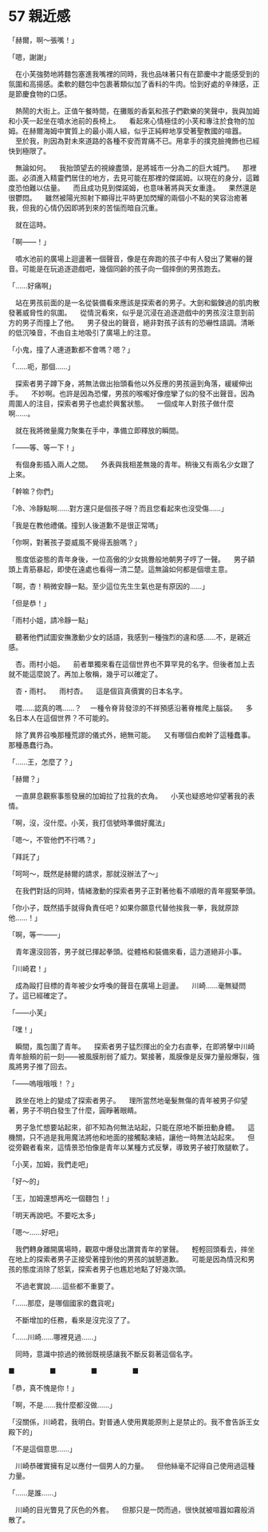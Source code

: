 # 57 親近感

「赫爾，啊～張嘴！」

「嗯，謝謝」

　在小芙強勢地將麵包塞進我嘴裡的同時，我也品味著只有在節慶中才能感受到的氛圍和高揚感。柔軟的麵包中包裹著類似加了香料的牛肉。恰到好處的辛辣感，正是節慶食物的口感。

　熱鬧的大街上。正值午餐時間，在攤販的香氣和孩子們歡樂的笑聲中，我與加姆和小芙一起坐在噴水池前的長椅上。
　看起來心情極佳的小芙和專注於食物的加姆。在赫爾海姆中實質上的最小兩人組，似乎正純粹地享受著聖教國的喧囂。
　至於我，則因為對未來道路的各種不安而胃痛不已。用拿手的撲克臉掩飾也已經快到極限了。

　無論如何。
　我抬頭望去的視線盡頭，是將城市一分為二的巨大城門。
　那裡面。必須進入精靈們居住的地方，去見可能在那裡的傑諾姆。以現在的身分，這難度恐怕難以估量。
　而且成功見到傑諾姆，也意味著將與天女重逢。
　果然還是很鬱悶。
　雖然被陽光照射下顯得比平時更加閃耀的兩個小不點的笑容治癒著我，但我的心情仍因即將到來的苦惱而暗自沉重。

　就在這時。

「啊——！」

　噴水池前的廣場上迴盪著一個聲音，像是在奔跑的孩子中有人發出了驚嚇的聲音。可能是在玩追逐遊戲吧，幾個同齡的孩子向一個摔倒的男孩跑去。

「……好痛啊」

　站在男孩前面的是一名從裝備看來應該是探索者的男子。大劍和鍛鍊過的肌肉散發著威脅性的氛圍。
　從情況看來，似乎是沉浸在追逐遊戲中的男孩沒注意到前方的男子而撞上了他。
　男子發出的聲音，絕非對孩子該有的恐嚇性語調。清晰的低沉嗓音，不由自主地吸引了廣場上的注意。

「小鬼，撞了人連道歉都不會嗎？嗯？」

「……呃，那個……」

　探索者男子蹲下身，將無法做出抬頭看他以外反應的男孩逼到角落，緩緩伸出手。
　不妙啊。也許是因為恐懼，男孩的喉嚨好像痙攣了似的發不出聲音。因為周圍人的注目，探索者男子也處於興奮狀態。
　一個成年人對孩子做什麼啊……。

　就在我將微量魔力聚集在手中，準備立即釋放的瞬間。

「——等、等一下！」

　有個身影插入兩人之間。
　外表與我相差無幾的青年。稍後又有兩名少女跟了上來。

「幹嘛？你們」

「冷、冷靜點啊……對方還只是個孩子呀？而且您看起來也沒受傷……」

「我是在教他禮儀。撞到人後道歉不是很正常嗎」

「你啊，對著孩子耍威風不覺得丟臉嗎？」

　態度低姿態的青年身後，一位高傲的少女挑釁般地朝男子哼了一聲。
　男子額頭上青筋暴起，即使在遠處也看得一清二楚。這無論如何都是個壞主意。

「啊，杏！稍微安靜一點。至少這位先生生氣也是有原因的……」

「但是恭！」

「雨村小姐，請冷靜一點」

　聽著他們試圖安撫激動少女的話語，我感到一種強烈的違和感……不，是親近感。

　杏。雨村小姐。
　前者單獨來看在這個世界也不算罕見的名字。但後者加上去就不能這麼說了。再加上敬稱，幾乎可以確定了。

　杏・雨村。
　雨村杏。
　這是個貨真價實的日本名字。

　喂……認真的嗎……？
　一種令脊背發涼的不祥預感沿著脊椎爬上腦袋。
　多名日本人在這個世界？不可能的。

　除了異界召喚那種荒謬的儀式外，絕無可能。
　又有哪個白痴幹了這種蠢事。那種愚蠢行為。

「……王，怎麼了？」

「赫爾？」

　一直屏息觀察事態發展的加姆拉了拉我的衣角。
　小芙也疑惑地仰望著我的表情。

「啊，沒，沒什麼。小芙，我打信號時準備好魔法」

「嗯～，不管他們不行嗎？」

「拜託了」

「呵呵～，既然是赫爾的請求，那就沒辦法了～」

　在我們對話的同時，情緒激動的探索者男子正對著他看不順眼的青年握緊拳頭。

「你小子，既然插手就得負責任吧？如果你願意代替他挨我一拳，我就原諒他……！」

「啊，等一——」

　青年還沒回答，男子就已揮起拳頭。從體格和裝備來看，這力道絕非小事。

「川崎君！」

　成為毆打目標的青年被少女呼喚的聲音在廣場上迴盪。
　川崎……毫無疑問了。這已經確定了。

「——小芙」

「嘿！」

　瞬間，風包圍了青年。
　探索者男子猛烈揮出的全力右直拳，在即將擊中川崎青年臉頰的前一刻——被風膜削弱了威力。緊接著，風膜像是反彈力量般爆裂，強風將男子推了回去。

「——嗚哦哦哦！？」

　跌坐在地上的變成了探索者男子。
　理所當然地毫髮無傷的青年被男子仰望著，男子不明白發生了什麼，圓睜著眼睛。

　男子急忙想要站起來，卻不知為何無法站起，只能在原地不斷扭動身體。
　這機關，只不過是我用魔法將他和地面的接觸點凍結，讓他一時無法站起來。
　但從旁觀者看來，這情景恐怕像是青年以某種方式反擊，導致男子被打敗腿軟了。

「小芙，加姆，我們走吧」

「好～的」

「王，加姆還想再吃一個麵包！」

「明天再說吧。不要吃太多」

「嗯～……好吧」

　我們轉身離開廣場時，觀眾中爆發出讚賞青年的掌聲。
　輕輕回頭看去，摔坐在地上的探索者男子正接受著撞到他的男孩的誠懇道歉。
　可能是因為情況和男孩的態度消除了怒氣，探索者男子也尷尬地點了好幾次頭。

　不過老實說……這些都不重要了。

「……那麼，是哪個國家的蠢貨呢」

　不斷增加的任務，看來是沒完沒了了。

「……川崎……哪裡見過……」

　同時，意識中掠過的微弱既視感讓我不斷反芻著這個名字。

■　　　　　■　　　　　■　　　　　■

「恭，真不愧是你！」

「啊，不是……我什麼都沒做……」

「沒關係，川崎君，我明白。對普通人使用異能原則上是禁止的。我不會告訴王女殿下的」

「不是這個意思……」

　川崎恭確實擁有足以應付一個男人的力量。
　但他絲毫不記得自己使用過這種力量。

「……是誰……」

　川崎的目光瞥見了灰色的外套。
　但那只是一閃而過，很快就被喧囂如霧般消散了。